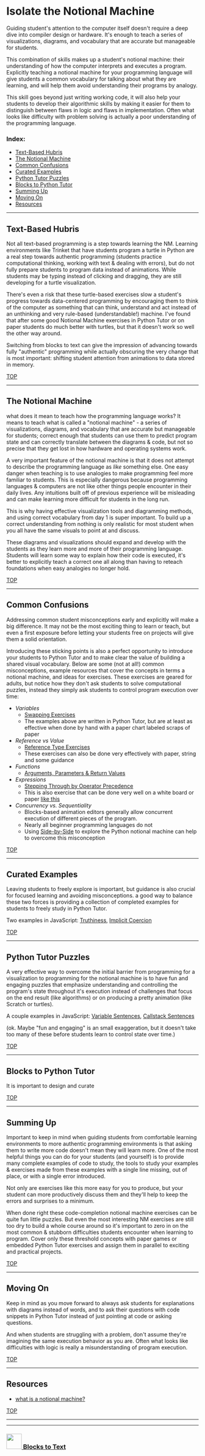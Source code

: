 # Isolate the Notional Machine

Guiding student's attention to the computer itself doesn't require a deep dive into compiler design or hardware. It's enough to teach a series of visualizations, diagrams, and vocabulary that are accurate but manageable for students.

This combination of skills makes up a student's notional machine: their understanding of how the computer interprets and executes a program. Explicitly teaching a notional machine for your programming language will give students a common vocabulary for talking about what they are learning, and will help them avoid understanding their programs by analogy.

This skill goes beyond just writing working code, it will also help your students to develop their algorithmic skills by making it easier for them to distinguish between flaws in logic and flaws in implementation. Often what looks like difficulty with problem solving is actually a poor understanding of the programming language.

### Index:
* [Text-Based Hubris](#text-based-hubris)
* [The Notional Machine](#the-notional-machine)
* [Common Confusions](#common-comfusions)
* [Curated Examples](#curate-examples)
* [Python Tutor Puzzles](#python-tutor-puzzles)
* [Blocks to Python Tutor](#blocks-to-python-tutor)
* [Summing Up](#summing-up)
* [Moving On](#moving-on)
* [Resources](#resources)

---

## Text-Based Hubris

Not all text-based programming is a step towards learning the NM. Learning environments like Trinket that have students program a turtle in Python are a real step towards authentic programming (students practice computational thinking, working with text & dealing with errors), but do not fully prepare students to program data instead of animations. While students may be typing instead of clicking and dragging, they are still developing for a turtle visualization.   

There's even a risk that these turtle-based exercises slow a student's progress towards data-centered programming by encouraging them to think of the computer as something that can think, understand and act instead of an unthinking and very rule-based (understandable!) machine. I've found that after some good Notional Machine exercises in Python Tutor or on paper students do much better with turtles, but that it doesn't work so well the other way around. 

Switching from blocks to text can give the impression of advancing towards fully "authentic" programming while actually obscuring the very change that is most important: shifting student attention from animations to data stored in memory.


[TOP](#isolate-the-notional-machine)

---

## The Notional Machine

what does it mean to teach how the programming language works? It means to teach what is called a "notional machine" - a series of visualizations, diagrams, and vocabulary that are accurate but manageable for students; correct enough that students can use them to predict program state and can correctly translate between the diagrams & code, but not so precise that they get lost in how hardware and operating systems work. 

A very important feature of the notional machine is that it does not attempt to describe the programming language as _like_ something else.  One easy danger when teaching is to use analogies to make programming feel more familiar to students.  This is especially dangerous because programming languages & computers are not like other things people encounter in their daily lives.  Any intuitions built off of previous experience will be misleading and can make learning more difficult for students in the long run.  

This is why having effective visualization tools and diagramming methods, and using correct vocabulary from day 1 is super important.  To build up a correct understanding from nothing is only realistic for most student when you all have the same visuals to point at and discuss. 

These diagrams and visualizations should expand and develop with the students as they learn more and more of their programming language.   Students will learn some way to explain how their code is executed, it's better to explicitly teach a correct one all along than having to reteach foundations when easy analogies no longer hold.

[TOP](#isolate-the-notional-machine)

---

## Common Confusions

Addressing common student misconceptions early and explicitly will make a big difference.  It may not be the most exciting thing to learn or teach, but even a first exposure before letting your students free on projects will give them a solid orientation. 

Introducing these sticking points is also a perfect opportunity to introduce your students to Python Tutor and to make clear the value of building a shared visual vocabulary.  Below are some (not at all!) common misconceptions, example resources that cover the concepts in terms a notional machine, and ideas for exercises.  These exercises are geared for adults, but notice how they don't ask students to solve computational puzzles, instead they simply ask students to control program execution over time:
* _Variables_
    * [Swapping Exercises](https://github.com/janke-learning/variables-and-hoisting/blob/master/README.md/#swaps)
    * The examples above are written in Python Tutor, but are at least as effective when done by hand with a paper chart labeled scraps of paper
* _Reference vs Value_
    * [Reference Type Exercises](https://github.com/colevandersWands/reference-type-exercises)
    * These exercises can also be done very effectively with paper, string and some guidance
* _Functions_
    * [Arguments, Parameters & Return Values](https://github.com/colevandersWands/function-exercises/blob/master/1-functions.md)
* _Expressions_
    * [Stepping Through by Operator Precedence](https://github.com/janke-learning/operator-precedence)
    * This is also exercise that can be done very well on a white board or paper [like this](./evaluate-expression.jpg)
* _Concurrency vs. Sequentiality_
    * Blocks-based animation editors generally allow concurrent execution of different pieces of the program.
    * Nearly all beginner programming languages do not
    * Using [Side-by-Side](https://blocks-to-text.github.io/side-by-side/) to explore the Python notional machine can help to overcome this misconception

[TOP](#isolate-the-notional-machine)

---

## Curated Examples

Leaving students to freely explore is important, but guidance is also crucial for focused learning and avoiding misconceptions.  a good way to balance these two forces is providing a collection of completed examples for students to freely study in Python Tutor.  

Two examples in JavaScript: [Truthiness](https://github.com/janke-learning/truthiness), [Implicit Coercion](https://github.com/colevandersWands/implicit-coercion)


[TOP](#isolate-the-notional-machine)

---

## Python Tutor Puzzles

A very effective way to overcome the initial barrier from programming for a visualization to programming for the notional machine is to have fun and engaging puzzles that emphasize understanding and controlling the program's state throughout it's execution instead of challenges that focus on the end result (like algorithms) or on producing a pretty animation (like Scratch or turtles).

A couple examples in JavaScript: [Variable Sentences](https://github.com/janke-learning/variables-and-hoisting/blob/master/README.md/#sentences), [Callstack Sentences](https://github.com/colevandersWands/function-exercises/blob/master/3-callstack.md)

(ok.  Maybe "fun and engaging" is an small exaggeration, but it doesn't take too many of these before students learn to control state over time.)



[TOP](#isolate-the-notional-machine)

---

## Blocks to Python Tutor

It is important to design and curate


[TOP](#isolate-the-notional-machine)

---

## Summing Up

Important to keep in mind  when guiding students from comfortable learning environments to more authentic programming environments is that asking them to write more code doesn't mean they will learn more. One of the most helpful things you can do for your students (and yourself) is to provide many complete examples of code to study, the tools to study your examples & exercises made from these examples with a single line missing, out of place, or with a single error introduced.  

Not only are exercises like this more easy for you to produce, but your student can more productively discuss them and they'll help to keep the errors and surprises to a minimum. 

When done right these code-completion notional machine exercises can be quite fun little puzzles.  But even the most interesting NM exercises are still too dry to build a whole course around so it's important to zero in on the most common & stubborn difficulties students encounter when learning to program.  Cover only these threshold concepts with paper games or embedded Python Tutor exercises and assign them in parallel to exciting and practical projects.

[TOP](#isolate-the-notional-machine)

---

## Moving On

Keep in mind as you move forward to always ask students for explanations with diagrams instead of words, and to ask their questions with code snippets in Python Tutor instead of just pointing at code or asking questions.  

And when students are struggling with a problem, don't assume they're imagining the same execution behavior as you are.  Often what looks like difficulties with logic is really a misunderstanding of program execution.  


[TOP](#isolate-the-notional-machine)

---

## Resources

* [what is a notional machine?](https://computinged.wordpress.com/2012/05/24/defining-what-does-it-mean-to-understand-computing/)

[TOP](#isolate-the-notional-machine)

___
___
### <a href="http://github.com/blocks-to-text/top" target="_blank"><img src="https://user-images.githubusercontent.com/18554853/50098409-22575780-021c-11e9-99e1-962787adaded.png" width="40" height="40"></img> Blocks to Text</a>